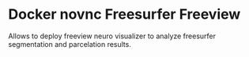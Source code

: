# Docker novnc Freesurfer Freeview

Allows to deploy freeview neuro visualizer to analyze freesurfer segmentation and parcelation results.


